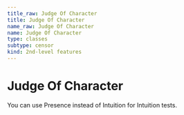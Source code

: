 ```yaml
---
title_raw: Judge Of Character
title: Judge Of Character
name_raw: Judge Of Character
name: Judge Of Character
type: classes
subtype: censor
kind: 2nd-level features
---
```


# Judge Of Character

You can use Presence instead of Intuition for Intuition tests.
